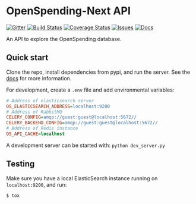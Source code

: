 # OpenSpending-Next API

[![Gitter](https://img.shields.io/gitter/room/openspending/chat.svg)](https://gitter.im/openspending/chat)
[![Build Status](https://travis-ci.org/openspending/os-api.svg?branch=master)](https://travis-ci.org/openspending/os-api)
[![Coverage Status](https://coveralls.io/repos/openspending/os-api/badge.svg?branch=master&service=github)](https://coveralls.io/github/openspending/os-api?branch=master)
[![Issues](https://img.shields.io/badge/issue-tracker-orange.svg)](https://github.com/openspending/openspending/issues)
[![Docs](https://img.shields.io/badge/docs-latest-blue.svg)](http://docs.openspending.org/en/latest/developers/api/)

An API to explore the OpenSpending database.

## Quick start

Clone the repo, install dependencies from pypi, and run the server. See the [docs](http://docs.openspending.org/en/latest/developers/api/) for more information.

For development, create a `.env` file and add environmental variables:

```ini
# Address of elasticsearch server
OS_ELASTICSEARCH_ADDRESS=localhost:9200
# Address of RabbitMQ
CELERY_CONFIG=amqp://guest:guest@localhost:5672//
CELERY_BACKEND_CONFIG=amqp://guest:guest@localhost:5672//
# Address of Redis instance
OS_API_CACHE=localhost
```

A development server can be started with:
`python dev_server.py`

## Testing

Make sure you have a local ElasticSearch instance running on `localhost:9200`,
and run:

```
$ tox
```
